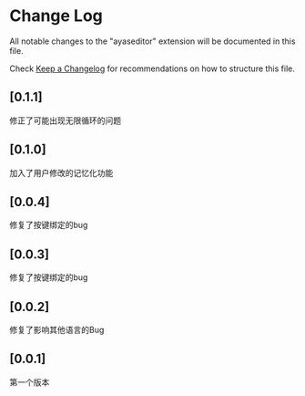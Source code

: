 # Change Log

All notable changes to the "ayaseditor" extension will be documented in this file.

Check [Keep a Changelog](http://keepachangelog.com/) for recommendations on how to structure this file.

## [0.1.1]

修正了可能出现无限循环的问题

## [0.1.0]

加入了用户修改的记忆化功能

## [0.0.4]

修复了按键绑定的bug

## [0.0.3]

修复了按键绑定的bug

## [0.0.2]

修复了影响其他语言的Bug

## [0.0.1]

第一个版本